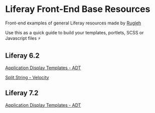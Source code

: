 # Liferay Front-End Base Resources 

Front-end examples of general Liferay resources made by [Rugleh](https://github.com/Rugleh/)

Use this as a quick guide to build your templates, portlets, SCSS or Javascript files ⚡

## Liferay 6.2 
[Application Display Templates - ADT](https://github.com/Rugleh/Liferay/blob/main/Liferay-6.2/ADT.vm)

[Split String - Velocity](https://github.com/Rugleh/Liferay/blob/main/Liferay-6.2/Split-string.vm)

## Liferay 7.2
[Application Display Templates - ADT](https://github.com/Rugleh/Liferay/blob/main/Liferay-7.2/ADT.ftl)
